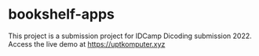 # bookshelf-apps
This project is a submission project for IDCamp Dicoding submission 2022.
Access the live demo at https://uptkomputer.xyz
